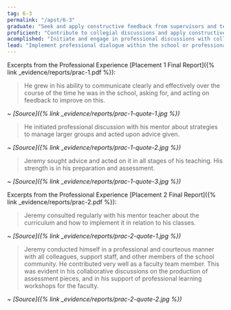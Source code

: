 ```yaml
---
tag: 6-3
permalink: "/apst/6-3"
graduate: "Seek and apply constructive feedback from supervisors and teachers to improve teaching practices."
proficient: "Contribute to collegial discussions and apply constructive feedback from colleagues to improve professional knowledge and practice."
acomplished: "Initiate and engage in professional discussions with colleagues in a range of forums to evaluate practice directed at improving professional knowledge and practice, and the educational outcomes of students."
lead: "Implement professional dialogue within the school or professional learning network(s) that is informed by feedback, analysis of current research and practice to improve the educational outcomes of students."
---
```

Excerpts from the Professional Experience [Placement 1 Final Report]({% link _evidence/reports/prac-1.pdf %}):

> He grew in his ability to communicate clearly and effectively over the course of the time he was in the school, asking for, and acting on feedback to improve on this.

~ *[Source]({% link _evidence/reports/prac-1-quote-1.jpg %})*

> He initiated professional discussion with his mentor about strategies to manage larger groups and acted upon advice given.

~ *[Source]({% link _evidence/reports/prac-1-quote-2.jpg %})*

> Jeremy sought advice and acted on it in all stages of his teaching. His strength is in his preparation and assessment.

~ *[Source]({% link _evidence/reports/prac-1-quote-3.jpg %})*

Excerpts from the Professional Experience [Placement 2 Final Report]({% link _evidence/reports/prac-2.pdf %}):

> Jeremy consulted regularly with his mentor teacher about the curriculum and how to implement it in relation to his classes.

~ *[Source]({% link _evidence/reports/prac-2-quote-1.jpg %})*

>Jeremy conducted himself in a professional and courteous manner with all colleagues, support staff, and other members of the school community. He contributed very well as a faculty team member. This was evident in his collaborative discussions on the production of assessment pieces, and in his support of professional learning workshops for the faculty.

~ *[Source]({% link _evidence/reports/prac-2-quote-2.jpg %})*